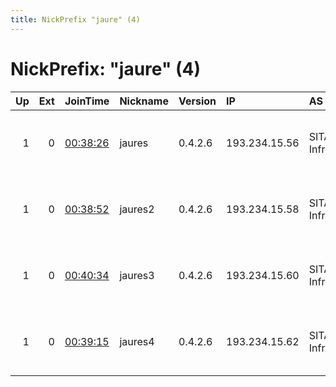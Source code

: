 ```yaml
---
title: NickPrefix "jaure" (4)
---
```


# NickPrefix: "jaure" (4)

|   Up |   Ext | JoinTime                                                                                            | Nickname   | Version   | IP            | AS                  | CC   |   ORp |   Dirp | OS    | Contact                              |   eFamMembers |
|-----:|------:|:----------------------------------------------------------------------------------------------------|:-----------|:----------|:--------------|:--------------------|:-----|------:|-------:|:------|:-------------------------------------|--------------:|
|    1 |     0 | [00:38:26](https://metrics.torproject.org/rs.html#details/0745857B06337B7F343635608975972A9EC14901) | jaures     | 0.4.2.6   | 193.234.15.56 | SITAB Infrastruktur | se   |   443 |     80 | Linux | GTor &lt;contact AT gtor DOT org&gt; |             8 |
|    1 |     0 | [00:38:52](https://metrics.torproject.org/rs.html#details/F24F8BEA2779A79111F33F6832B062BED306B9CB) | jaures2    | 0.4.2.6   | 193.234.15.58 | SITAB Infrastruktur | se   |   443 |     80 | Linux | GTor &lt;contact AT gtor DOT org&gt; |             8 |
|    1 |     0 | [00:40:34](https://metrics.torproject.org/rs.html#details/0F6E5CA4BF5565D9AA9FDDCA165AFC6A5305763D) | jaures3    | 0.4.2.6   | 193.234.15.60 | SITAB Infrastruktur | se   |   443 |     80 | Linux | GTor &lt;contact AT gtor DOT org&gt; |             8 |
|    1 |     0 | [00:39:15](https://metrics.torproject.org/rs.html#details/CD0F9AA1A5064430B1DE8E645CBA7A502B27ED5F) | jaures4    | 0.4.2.6   | 193.234.15.62 | SITAB Infrastruktur | se   |   443 |     80 | Linux | GTor &lt;contact AT gtor DOT org&gt; |             8 |
